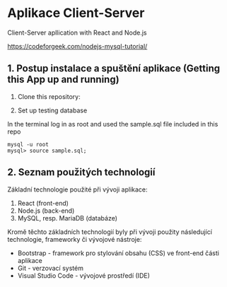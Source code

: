 # Aplikace Client-Server
Client-Server apllication with React and Node.js

https://codeforgeek.com/nodejs-mysql-tutorial/

## 1. Postup instalace a spuštění aplikace (Getting this App up and running)

1. Clone this repository:

2. Set up testing database

In the terminal log in as root and used the sample.sql file included in this repo

```
mysql -u root
mysql> source sample.sql;
```

## 2. Seznam použitých technologií

Základní technologie použité při vývoji aplikace:

1. React (front-end)
2. Node.js (back-end)
3. MySQL, resp. MariaDB (databáze)


Kromě těchto základních technologií byly při vývoji použity následující technologie, frameworky či vývojové nástroje:

* Bootstrap - framework pro stylování obsahu (CSS) ve front-end části aplikace
* Git - verzovací systém
* Visual Studio Code - vývojové prostředí (IDE)
